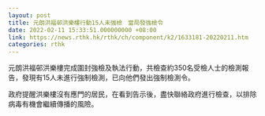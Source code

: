 ```yaml
---
layout: post
title: 元朗洪福邨洪樂樓行動15人未強檢　當局發強檢令
date: 2022-02-11 15:33:51.000000000 +08:00
link: https://news.rthk.hk/rthk/ch/component/k2/1633181-20220211.htm
categories: rthk
---
```


元朗洪福邨洪樂樓完成圍封強檢及執法行動，共檢查約350名受檢人士的檢測報告，發現有15人未進行強制檢測，已向他們發出強制檢測令。

政府提醒洪樂樓沒有應門的居民，在看到告示後，盡快聯絡政府進行檢查，以排除病毒有機會繼續傳播的風險。
